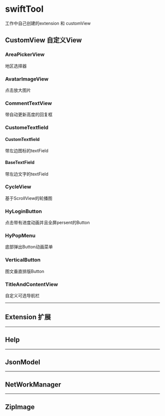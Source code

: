 # swiftTool
工作中自己创建的extension 和 customView

## CustomView 自定义View

### AreaPickerView 
地区选择器

### AvatarImageView
点击放大图片

### CommentTextView
带自动更新高度的回复框

### CustomeTextfield

#### CustomTextfield
带左边图标的textField

#### BaseTextField
带左边文字的textField

### CycleView
基于ScrollView的轮播图

### HyLoginButton
点击带有进度动画并且全屏persent的Button

### HyPopMenu
底部弹出Button动画菜单

### VerticalButton
图文垂直排版Button

### TitleAndContentView
自定义可选导航栏

***
## Extension 扩展

***
## Help 

***
## JsonModel

***
## NetWorkManager

***
## ZipImage
